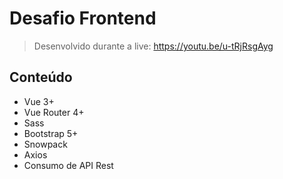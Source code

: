 # Desafio Frontend

> Desenvolvido durante a live: https://youtu.be/u-tRjRsgAyg

## Conteúdo

- Vue 3+
- Vue Router 4+
- Sass
- Bootstrap 5+
- Snowpack
- Axios
- Consumo de API Rest
